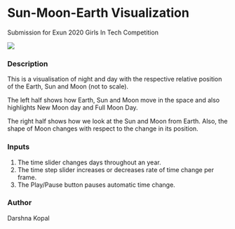 # Sun-Moon-Earth Visualization
Submission for Exun 2020 Girls In Tech Competition

![](demo-screen-capture.gif)

### Description
This is a visualisation of night and day with the respective relative position of the Earth, Sun and Moon (not to scale).

The left half shows how Earth, Sun and Moon move in the space and also highlights New Moon day and Full Moon Day.

The right half shows how we look at the Sun and Moon from Earth. Also, the shape of Moon changes with respect to the change in its position.

### Inputs
1. The time slider changes days throughout an year.
2. The time step slider increases or decreases rate of time change per frame.
3. The Play/Pause button pauses automatic time change.

### Author
Darshna Kopal
